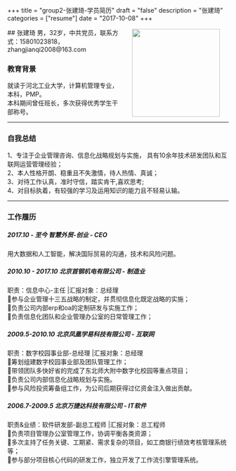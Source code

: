 +++
title = "group2-张建琦-学员简历"
draft = "false"
description = "张建琦"
categories = ["resume"]
date = "2017-10-08"
+++

<img src="/post/group2/head-zhangjianqi.png" width="200" align="right" hspace="20" vspace="2" />
## 张建琦
男，32岁，中共党员，联系方式：15801023818，zhangjianqi2008@163.com

### 教育背景
就读于河北工业大学，计算机管理专业，本科，PMP。<br/>
本科期间曾任班长，多次获得优秀学生干部称号。

* * *
### 自我总结
1、专注于企业管理咨询、信息化战略规划与实施， 具有10余年技术研发团队和互联网运营管理经验；<br/>
2、本人性格开朗、稳重且不失激情，待人热情、真诚；<br/>
3、对待工作认真，准时守信，踏实肯干,喜欢思考;<br/>
4、对目标执着，有较强的学习及运用知识的能力且不轻易认输。<br/>

* * *
### 工作履历

##### 2017.10 - 至今	  智慧外贸-创业 - CEO
用大数据和人工智能，解决国际贸易的沟通，技术和风险问题。

##### 2010.10 - 2017.10	  北京首钢机电有限公司 - 制造业
职责：信息中心-主任 |汇报对象：总经理<br/>
参与企业管理十三五战略的制定，并贯彻信息化既定战略的实施；<br/>
负责公司内部erp和oa的定制研发与实施工作； <br/>
负责信息化团队和企业管理办公室的日常管理工作； <br/>

##### 2009.5-2010.10    北京凤凰学易科技有限公司 - 互联网
职责：数字校园事业部-总经理 |汇报对象：总经理<br/>
筹划组建数字校园事业部及团队管理工作； <br/>
带领团队多快好省的完成了东北师大附中数字化校园等重点项目；<br/>
负责公司内部信息化战略规划与实施。<br/>
参与风险投资筹备组工作，为公司后期获得过亿资金注入做出贡献。<br/>

##### 2006.7-2009.5  北京万捷达科技有限公司 - IT软件
职责&业绩：软件研发部-副总工程师 |汇报对象：总工程师 <br/>
负责项目管理办公室管理工作，协调平衡各类资源；<br/>
多次主持了任务关键、工期紧、需求复杂的项目，如工商银行绩效考核管理系统等；<br/>
参与部分项目核心代码的研发工作，独立开发了工作流引擎管理系统。<br/>
